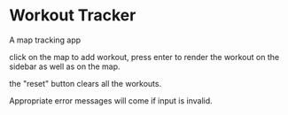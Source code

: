 # Workout Tracker
A map tracking app

click on the map to add workout, press enter to render the workout on the sidebar as well as on the map.


the "reset" button clears all the workouts.


Appropriate error messages will come if input is invalid.



